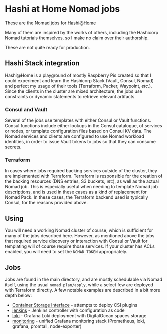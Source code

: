 # Hashi at Home Nomad jobs

These are the Nomad jobs for [Hashi@Home](https://hashiatho.me)

Many of them are inspired by the works of others, including the Hashicorp Nomad tutorials themselves, so I make no claim over their authorship.

These are not quite ready for production.

## Hashi Stack integration

Hashi@Home is a playground of mostly Raspberry Pis created so that I could experiment and learn the Hashicorp Stack (Vault, Consul, Nomad) and perfect my usage of their tools (Terraform, Packer, Waypoint, _etc_.).
Since the clients in the cluster are mixed architecture, the jobs use constraints or dynamic statements to retrieve relevant artifacts.

### Consul and Vault

Several of the jobs use templates with either Consul or Vault functions.
Consul functions include either lookups in the Consul catalogue, of services or nodes, or template configuration files based on Consul KV data.
The Nomad services and clients are configured to use Nomad workload identities, in order to issue Vault tokens to jobs so that they can consume secrets.

### Terraform

In cases where jobs required backing services outside of the cluster, they are implemented with Terraform.
Terraform is responsible for the creation of the backing resources (DNS entries, S3 buckets, _etc_), as well as the actual Nomad job.
This is especially useful when needing to template Nomad job descriptions, and is used in these cases as a kind of replacement for Nomad Pack.
In these cases, the Terraform backend used is typically Consul, for the reasons provided above.

## Using

You will need a working Nomad cluster of course, which is sufficient for many of the jobs described here.
However, as mentioned above the jobs that required service discovery or interaction with Consul or Vault for templating will of course require those services.
If your cluster has ACLs enabled, you will need to set the `NOMAD_TOKEN` appropriately.

## Jobs

Jobs are found in the main directory, and are mostly schedulable via Nomad itself, using the usual `nomad plan/apply`, while a select few are deployed with Terraform directly.
A few notable examples are described in a bit more depth below:

* [Container Storage Interface](csi/README.md) - attempts to deploy CSI plugins
* [jenkins](jenkins/README.md) - Jenkins controller with configuration as code
* [loki](loki/README.md) - Grafana Loki deployment with DigitalOcean spaces storage
* [monitoring](monitoring/README.md) - unified Grafana monitoring stack (Prometheus, loki, grafana, promtail, node-exporter)
